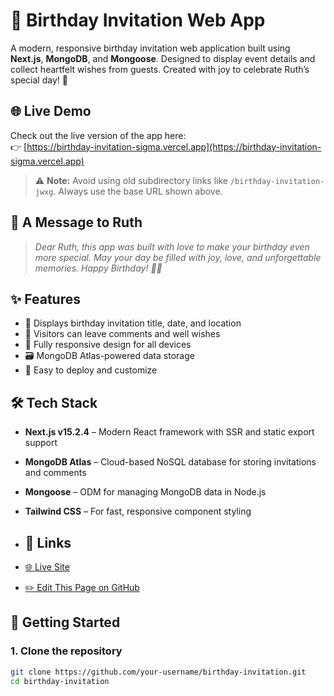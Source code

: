 # 🎉 Birthday Invitation Web App

A modern, responsive birthday invitation web application built using **Next.js**, **MongoDB**, and **Mongoose**. Designed to display event details and collect heartfelt wishes from guests. Created with joy to celebrate Ruth’s special day! 🥳

## 🌐 Live Demo

Check out the live version of the app here:  
👉 [https://birthday-invitation-sigma.vercel.app](https://birthday-invitation-sigma.vercel.app)

> ⚠️ **Note:** Avoid using old subdirectory links like `/birthday-invitation-jwxg`. Always use the base URL shown above.

## 🌟 A Message to Ruth

> _Dear Ruth, this app was built with love to make your birthday even more special. May your day be filled with joy, love, and unforgettable memories. Happy Birthday! 🎂🎈_

## ✨ Features

- 🎊 Displays birthday invitation title, date, and location
- 💬 Visitors can leave comments and well wishes
- 📱 Fully responsive design for all devices
- 🗃️ MongoDB Atlas-powered data storage 
- 🧩 Easy to deploy and customize

## 🛠 Tech Stack

- **Next.js v15.2.4** – Modern React framework with SSR and static export support
- **MongoDB Atlas** – Cloud-based NoSQL database for storing invitations and comments

- **Mongoose** – ODM for managing MongoDB data in Node.js
- **Tailwind CSS** – For fast, responsive component styling
- ## 🔗 Links

- [🌐 Live Site](https://birthday-invitation-sigma.vercel.app)
- [✏️ Edit This Page on GitHub](https://github.com/haroldmaclean/birthday-invitation/edit/main/src/app/page.js)

## 🚀 Getting Started

### 1. Clone the repository

```bash
git clone https://github.com/your-username/birthday-invitation.git
cd birthday-invitation
```
